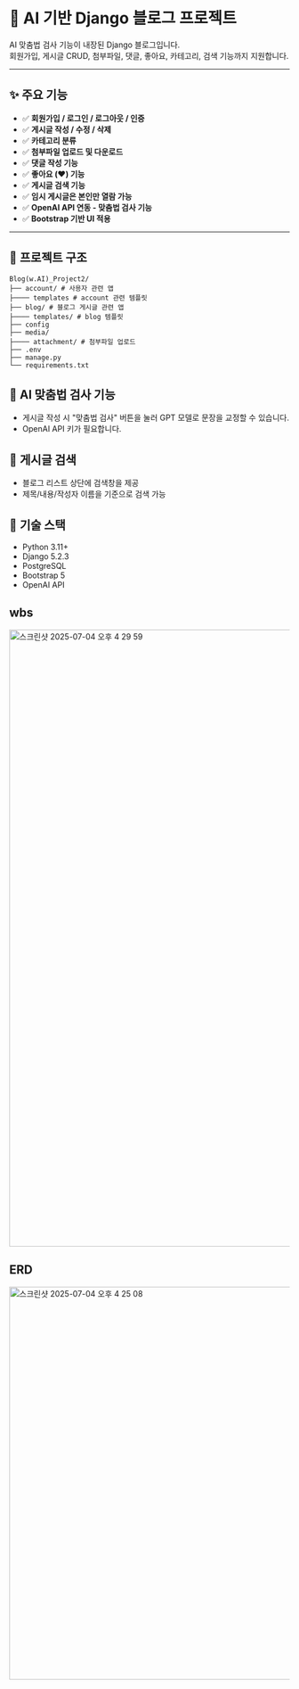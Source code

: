 # 🧠 AI 기반 Django 블로그 프로젝트

AI 맞춤법 검사 기능이 내장된 Django 블로그입니다.  
회원가입, 게시글 CRUD, 첨부파일, 댓글, 좋아요, 카테고리, 검색 기능까지 지원합니다.

---

## ✨ 주요 기능

- ✅ **회원가입 / 로그인 / 로그아웃 / 인증**
- ✅ **게시글 작성 / 수정 / 삭제**
- ✅ **카테고리 분류**
- ✅ **첨부파일 업로드 및 다운로드**
- ✅ **댓글 작성 기능**
- ✅ **좋아요 (❤️) 기능**
- ✅ **게시글 검색 기능**
- ✅ **임시 게시글은 본인만 열람 가능**
- ✅ **OpenAI API 연동 - 맞춤법 검사 기능**
- ✅ **Bootstrap 기반 UI 적용**

---

## 📂 프로젝트 구조

```
Blog(w.AI)_Project2/
├── account/ # 사용자 관련 앱
├──── templates # account 관련 템플릿
├── blog/ # 블로그 게시글 관련 앱
├──── templates/ # blog 템플릿
├── config
├── media/
├──── attachment/ # 첨부파일 업로드
├── .env 
├── manage.py
└── requirements.txt
```

## 🤖 AI 맞춤법 검사 기능
- 게시글 작성 시 "맞춤법 검사" 버튼을 눌러 GPT 모델로 문장을 교정할 수 있습니다.
- OpenAI API 키가 필요합니다.

## 🔎 게시글 검색
- 블로그 리스트 상단에 검색창을 제공
- 제목/내용/작성자 이름을 기준으로 검색 가능

## 📌 기술 스택
- Python 3.11+
- Django 5.2.3
- PostgreSQL
- Bootstrap 5
- OpenAI API

## wbs
<img width="1107" alt="스크린샷 2025-07-04 오후 4 29 59" src="https://github.com/user-attachments/assets/cafec496-b629-41b6-87eb-4b5af4260e5f" />

## ERD
<img width="705" alt="스크린샷 2025-07-04 오후 4 25 08" src="https://github.com/user-attachments/assets/67bc242d-c352-4f7f-a8ea-f3f64c642a6d" />

